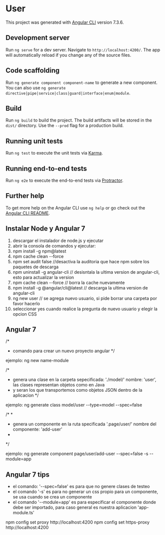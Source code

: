 # User

This project was generated with [Angular CLI](https://github.com/angular/angular-cli) version 7.3.6.

## Development server

Run `ng serve` for a dev server. Navigate to `http://localhost:4200/`. The app will automatically reload if you change any of the source files.

## Code scaffolding

Run `ng generate component component-name` to generate a new component. You can also use `ng generate directive|pipe|service|class|guard|interface|enum|module`.

## Build

Run `ng build` to build the project. The build artifacts will be stored in the `dist/` directory. Use the `--prod` flag for a production build.

## Running unit tests

Run `ng test` to execute the unit tests via [Karma](https://karma-runner.github.io).

## Running end-to-end tests

Run `ng e2e` to execute the end-to-end tests via [Protractor](http://www.protractortest.org/).

## Further help

To get more help on the Angular CLI use `ng help` or go check out the [Angular CLI README](https://github.com/angular/angular-cli/blob/master/README.md).

## Instalar Node y Angular 7

1.  descargar el instalador de node.js y ejecutar
2.  abrir la consola de comandos y ejecutar:
3.  npm install -g npm@latest
4.  npm cache clean --force
5.  npm set audit false //desactiva la auditoria que hace npm sobre los paquetes de descarga
6.  npm uninstall -g angular-cli // desisntala la ultima version de angular-cli, esto para actualizar la version
7.  npm cache clean --force // borra la cache nuevamente
8.  npm install -g @angular/cli@latest // descarga la ultima version de angular-cli
9.  ng new user // se agrega nuevo usuario, si pide borrar una carpeta por favor hacerlo
10. seleccionar yes cuando realice la pregunta de nuevo usuario y elegir la opcion CSS

## Angular 7
/*
 * comando para crear un nuevo proyecto angular
 */
 
ejemplo: ng new name-module

/*
 * genera una clase en la carpeta sepecificada: './model/' nombre: 'user', las clases representan objetos como en Java
 * y seran los que transportemos como objetos JSON dentro de la aplicacion
 */
 
ejemplo: ng generate class model/user --type=model --spec=false

/*
 *
 * genera un componente en la ruta specificada '.page/user/' nombre del componente: 'add-user'
 *
 */

ejemplo: ng generate component  page/user/add-user --spec=false -s --module=app

## Angular 7 tips

- el comando: '--spec=false' es para que no genere clases de testeo
- el comando '-s' es para no generar un css propio para un componente, se usa cuando se crea un componente
- el comando '--module=app' es para especificar el componente donde debe ser importado, 
  para caso general es nuestra aplicacion 'app-module.ts'

npm config set proxy http://localhost:4200
npm config set https-proxy http://localhost:4200
